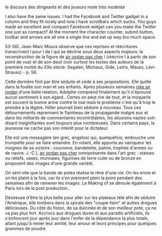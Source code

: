 le discours des dirigeants et des joueurs reste très modeste

I also have the same issues. I had the Facebook and Twitter gadget in a column and they fit nicely and now I have scrollbars which sucks. You guys made an excellent and compact Facebook widget can you make the Twitter one just as compact? At the moment the character counter, submit button, toolbar and arrows are all one a single line and eat up way too much space. 

53-56). Jean-Marc Moura observe que ces reprises et réécritures transcrivent l pour l de l qui se décline sous deux aspects majeurs: la reconstruction de la figure de <a href="http://www.cc-beaujolaisvaldesaone.fr/jordanpascher.asp">air jordan pas cher</a> l (réécrire l à partir de son point de vue) et de son deuil (voir surtout les textes des auteurs de la première moitié du XXe siècle: Segalen, Michaux, Gide, Leiris, Mauss, Lévi-Strauss) - p. 56. 

Cette dernière finit par être séduite et cède à ses propositions. Elle quitte dans la foulée son mari et ses enfants. Après plusieurs semaines <a href="http://www.saone-vallee.fr/airjordan.asp">nike air jordan</a> d'une belle relation, Adolphe comprend finalement qu'il n'éprouve aucun sentiment à son égard.. Certes on peut rire de tout, et la moquerie est souvent la bonne arme contre le mal mais le problème c'est qu'à trop le prendre à la légère, Hitler pourrait bien séduire à nouveau. Tous ces détournements reprennent le flambeau de la propagande malgré eux et dans les milliards de commentaires incontrôlables, les allusions nazies soit-disant insignifiantes sont toujours plus nombreuses. Dans certains pays, la jeunesse ne cache pas son intérêt pour le dictateur. 

Elle est une messagère (en grec, angelos) qui, quelquefois, embouche une trompette pour se faire entendre. En volant, elle apporte au vainqueur les insignes de sa victoire : couronne, bandelette, palme, trophée d'armes ou de navire. J.-C.), <a href="http://www.cc-beaujolaisvaldesaone.fr/jordanpascher.asp">air jordan pas cher</a> omniprésente dans l'art grec : statues ou reliefs, vases, monnaies, figurines de terre cuite ou de bronze en proposent des images d'une grande variété. 

On sent vite que la bande de potes réalise le rêve d'une vie. On les envie et on les plaint à la fois, car ils s'en prennent plein la poire pendant des semaines afin de ramener les images. Le Making of se déroule également à Paris lors de la post production.. 

Désireuse d'être la plus belle pour aller sur les plateaux télé afin de séduire l'Amérique, elle tombera dans la spirale des "coupe-faim" et autres drogues délicieuses. Du côté du fiston, de sa dulcinée et de son meilleur pote, ça ne va pas plus fort. Accrocs aux drogues dures et aux paradis artificiels, ils s'enfoncent jour après jour dans l'enfer de la dépendance la plus totale, allant jusqu'à renier leur amitié, leur amour et leurs principes pour quelques grammes de poudre 
